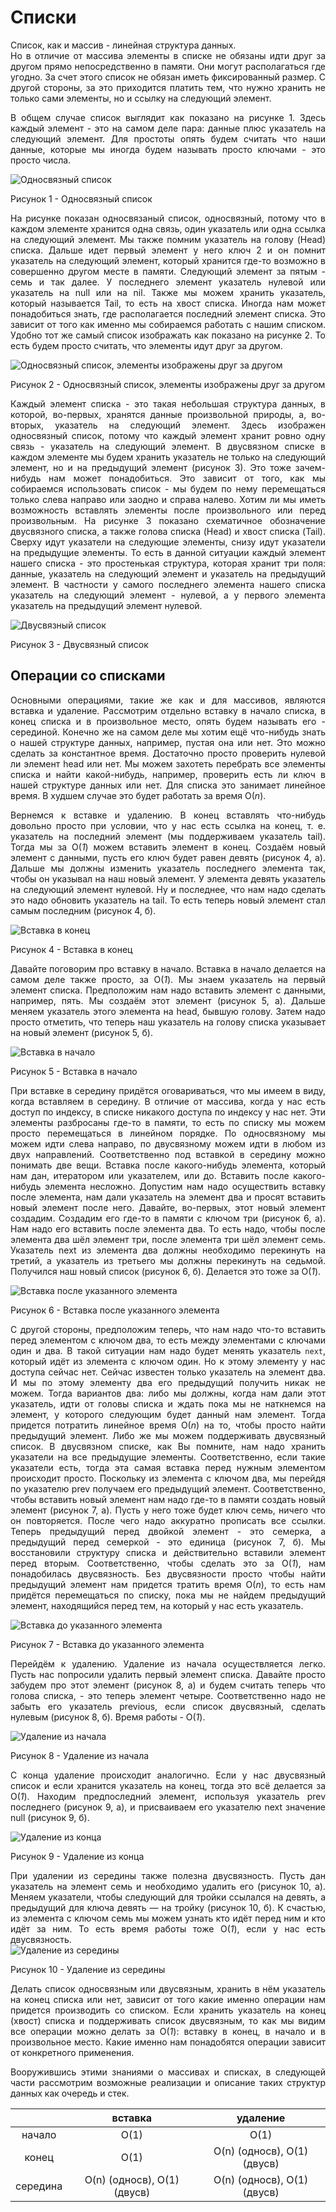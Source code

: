 <h1>Списки</h1>
<div align="justify">
Cписок, как и массив - линейная структура данных.
</div>
<div align="justify">
Но в отличие от массива элементы в списке не обязаны идти друг за другом 
прямо непосредственно в памяти. Они могут располагаться где угодно. За счет этого  
список не обязан иметь фиксированный размер. С другой стороны, за это приходится 
платить тем, что нужно хранить не только сами элементы, но и ссылку на следующий элемент.
</div>
<div align="justify">
<p>В общем случае список выглядит как показано на рисунке 1. Здесь каждый элемент - это на самом деле пара: 
данные плюс указатель на следующий элемент. Для простоты опять будем считать что наши данные, 
которые мы иногда будем называть просто ключами - это просто числа.</p>
<img src="images/lists/image1.svg" alt="Односвязный список" />
<p>Рисунок 1 - Односвязный список</p>
<p>На рисунке показан односвязаный список,
односвязный, потому что в каждом элементе хранится одна связь, один указатель или одна ссылка на следующий 
элемент. Мы также помним указатель на голову (Head) списка. Дальше идет первый элемент у него ключ 2 и он
помнит указатель на следующий элемент, который хранится где-то возможно в совершенно другом месте в памяти.
Следующий элемент за пятым - семь и так далее. У последнего элемент указатель нулевой или указатель на 
null или на nil. Также мы можем хранить указатель, который называется Tail, то есть на хвост списка. 
Иногда нам может понадобиться знать, где располагается последний элемент списка. Это зависит от того как 
именно мы собираемся работать с нашим списком. Удобно тот же самый список изображать 
как показано на рисунке 2. То есть будем просто считать, что элементы идут друг за другом.</p>
<img src="/images/lists/image2.svg" alt="Односвязный список, элементы изображены друг за другом" />
<p>Рисунок 2 - Односвязный список, элементы изображены друг за другом</p>
<p>Каждый элемент списка - это такая небольшая структура данных, в которой, во-первых, хранятся данные произвольной 
природы, а, во-вторых, указатель на следующий элемент. Здесь изображен односвязный список, потому что 
каждый элемент хранит ровно одну связь - указатель на следующий элемент. В двусвязном списке в каждом элементе мы 
будем хранить указатель не только на следующий элемент, но и на предыдущий элемент (рисунок 3).
Это тоже зачем-нибудь нам может понадобиться. Это зависит от того, как мы собираемся использовать 
список - мы будем по нему перемещаться только слева направо или заодно и справа налево. 
Хотим ли мы иметь возможность вставлять элементы после произвольного или перед произвольным. 
На рисунке 3 показано схематичное обозначение двусвязного списка, а также голова списка (Head) и хвост списка (Tail). 
Сверху идут указатели на следующие элементы, снизу идут указатели на предыдущие элементы. То есть в данной ситуации 
каждый элемент нашего списка - это простенькая структура, которая хранит три поля: данные, указатель на следующий 
элемент и указатель на предыдущий элемент. В частности у самого последнего элемента нашего списка указатель на 
следующий элемент - нулевой, а у первого элемента указатель на предыдущий элемент нулевой.</p>
<img src="/images/lists/image3.svg" alt="Двусвязный список" />
<p>Рисунок 3 - Двусвязный список</p>
</div>
<h2>Операции со списками</h2>
<div align="justify">
<p>
Основными операциями, такие же как и для массивов, являются вставка и удаление. Рассмотрим отдельно вставку в начало 
списка, в конец списка и в произвольное место, опять будем называть его - серединой. Конечно же на самом деле 
мы хотим ещё что-нибудь знать о нашей структуре данных, например, пустая она или нет. Это можно сделать за 
константное время. Достаточно просто проверить нулевой ли элемент head или нет.
Мы можем захотеть перебрать все элементы списка и найти какой-нибудь, например, 
проверить есть ли ключ в нашей структуре данных или нет. Для списка это занимает 
линейное время. В худшем случае это будет работать за время О(<em>n</em>).</p>
</div>
<div align="justify">
<p>
Вернемся к вставке и удалению. В конец вставлять что-нибудь довольно просто при условии, что у нас есть ссылка 
на конец, т. е. указатель на последний элемент (мы поддерживаем указатель tail). Тогда мы за О(<em>1</em>) 
можем вставить элемент в конец. Создаём новый элемент c данными, пусть его ключ будет равен девять (рисунок 4, а). 
Дальше мы должны изменить указатель последнего элемента так, чтобы он указывал на наш новый 
элемент. У элемента девять указатель на следующий элемент нулевой. Ну и последнее, что нам надо сделать это надо
обновить указатель на tail. То есть теперь новый элемент стал самым последним (рисунок 4, б).</p>
<img src="/images/lists/image4.svg" alt="Вставка в конец" />
<p>Рисунок 4 - Вставка в конец</p>
</div>
<div align="justify">
<p>
Давайте поговорим про вставку в начало. Вставка в начало делается на самом деле также просто, за О(<em>1</em>). 
Мы знаем указатель на первый элемент списка. Предположим нам надо вставить элемент с данными, например, пять. 
Мы создаём этот элемент (рисунок 5, а). Дальше меняем указатель этого элемента на head, бывшую голову. 
Затем надо просто отметить, что теперь наш указатель на голову списка указывает на новый элемент (рисунок 5, б).</p>
<img src="/images/lists/image5.svg" alt="Вставка в начало" />
<p>Рисунок 5 - Вставка в начало</p>
</div>
<div align="justify">
<p>
При вставке в середину придётся оговариваться, что мы имеем в виду, когда вставляем в середину.
В отличие от массива, когда у нас есть доступ по индексу, в списке никакого доступа по индексу у нас нет. 
Эти элементы разбросаны где-то в памяти, то есть по списку мы можем просто перемещаться в линейном порядке. 
По односвязному мы можем идти слева направо, по двусвязному можем идти в любом из двух направлений. 
Соответственно под вставкой в середину можно понимать две вещи. Вставка после какого-нибудь элемента, который нам дан, 
итератором или указателем, или до. Вставить после какого-нибудь элемента несложно. 
Допустим нам надо осуществить вставку после элемента, нам дали указатель на элемент два и просят вставить 
новый элемент после него. Давайте, во-первых, этот новый элемент создадим. Создадим его где-то в памяти с 
ключом три (рисунок 6, а). Нам надо его вставить после элемента два. То есть надо, чтобы после элемента два шёл элемент три, 
после элемента три шёл элемент семь. Указатель next из элемента два должны необходимо перекинуть на третий, а 
указатель из третьего мы должны перекинуть на седьмой. Получился наш новый список (рисунок 6, б). Делается это тоже 
за О(<em>1</em>).
</p>
<img src="/images/lists/image6.svg" alt="Вставка после указанного элемента" />
<p>Рисунок 6 - Вставка после указанного элемента</p>
<p>
С другой стороны, предположим теперь, что нам надо что-то вставить перед элементом с ключом два, то есть между элементами с ключами один и два. 
В такой ситуации нам надо будет менять указатель <code>next</code>, который идёт из элемента с ключом один.
Но к этому элементу у нас доступа сейчас нет. Сейчас известен только указатель на элемент два. И мы по этому элементу 
два его предыдущий получить никак не можем. Тогда вариантов два: либо мы должны, когда нам дали этот указатель, 
идти от головы списка и ждать пока мы не наткнемся на элемент, у которого следующим будет данный нам элемент. 
Тогда придется потратить линейное время O(<em>n</em>) на то, чтобы просто найти предыдущий элемент. 
Либо же мы можем поддерживать двусвязный список. В двусвязном списке, как Вы помните, нам надо хранить указатели 
на все предыдущие элементы. Соответственно, если такие указатели есть, тогда эта самая вставка перед нужным 
элементом происходит просто. Поскольку из элемента с ключом два, мы перейдя по указателю prev получаем его 
предыдущий элемент. Соответственно, чтобы вставить новый элемент нам надо где-то в памяти создать новый элемент (рисунок 7, а). 
Пусть у него тоже будет ключ семь, ничего что он повторяется. После чего надо аккуратно прописать все ссылки. 
Теперь предыдущий перед двойкой элемент - это семерка, а предыдущий перед семеркой - это единица (рисунок 7, б). Мы
восстановили структуру списка и действительно вставили элемент перед вторым. Соответственно, чтобы сделать это 
за О(<em>1</em>), нам понадобилась двусвязность. Без двусвязности просто чтобы найти предыдущий элемент нам придется тратить 
время О(<em>n</em>), то есть нам придётся перемещаться по списку, пока мы не найдем предыдущий элемент, находящийся
перед тем, на который у нас есть указатель.</div>
<img src="/images/lists/image7.svg" alt="Вставка до указанного элемента" />
<p>Рисунок 7 - Вставка до указанного элемента</p>
<div align="justify">
<p>
Перейдём к удалению. Удаление из начала осуществляется легко. Пусть нас попросили удалить первый элемент списка. 
Давайте просто забудем про этот элемент (рисунок 8, а) и будем считать теперь что голова списка, - это теперь элемент четыре. 
Соответственно надо не забыть его указатель previous, если список двусвязный, сделать нулевым (рисунок 8, б). 
Время работы - О(<em>1</em>).
</p>
<img src="/images/lists/image8.svg" alt="Удаление из начала" />
<p>Рисунок 8 - Удаление из начала</p>
<p>
С конца удаление происходит аналогично. Если у нас двусвязный список и если хранится указатель на конец, тогда это всё
делается за О(<em>1</em>). Находим предпоследний элемент, используя указатель prev последнего (рисунок 9, а), и присваиваем его 
указателю next значение null (рисунок 9, б).</p>
<img src="/images/lists/image9.svg" alt="Удаление из конца" />
<p>Рисунок 9 - Удаление из конца</p>
</div>
<div align="justify">
При удалении из середины также полезна двусвязность. Пусть дан указатель на элемент семь и необходимо удалить его (рисунок 10, а).
Меняем указатели, чтобы следующий для тройки ссылался на девять, а предыдущий для ключа девять — на тройку (рисунок 10, б). 
К счастью, из элемента с ключом семь мы можем узнать кто идёт перед ним и кто идёт за ним. 
То есть время работы тоже О(<em>1</em>), если у нас есть двусвязность.
</div>
<img src="/images/lists/image10.svg" alt="Удаление из середины" />
<p>Рисунок 10 - Удаление из середины</p>
<div align="justify">
<p>
Делать список односвязным или двусвязным, хранить в нём указатель на конец списка или нет, зависит от того какие 
именно операции нам придется производить со списком. Если хранить указатель на конец (хвост) списка и поддерживать 
список двусвязным, то как мы видим все операции можно делать за О(<em>1</em>): вставку в конец, в начало и в 
произвольное место. Какие именно нам понадобятся операции зависит от конкретного применения.</p>
<p>Вооружившись этими знаниями о массивах и списках, в следующей части рассмотрим возможные реализации и описание 
таких структур данных как очередь и стек.</p></div>


|          |     вставка    |    удаление    |
|:--------:|:--------------:|:--------------:|
|  начало  |   O(1)         |   O(1)         |
|   конец  |   O(1)         |   O(n) (односв), O(1) (двусв) |
| середина |   O(n) (односв), O(1) (двусв) |   O(n) (односв), O(1) (двусв) |